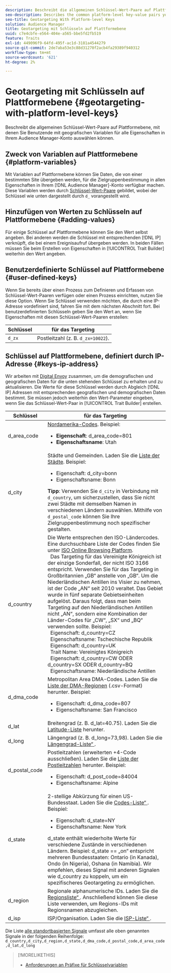 ```yaml
---
description: Beschreibt die allgemeinen Schlüssel-Wert-Paare auf Plattformebene, mit denen Sie Benutzende mit geografischen Variablen für alle Eigenschaften in Ihrem Audience Manager-Konto auswählen können.
seo-description: Describes the common platform-level key-value pairs you can use to target users with geographic variables across all properties in your Audience Manager account.
seo-title: Geotargeting With Platform-level Keys
solution: Audience Manager
title: Geotargeting mit Schlüsseln auf Plattformebene
uuid: c7e4cbfe-e564-404e-a565-bbe5fd2fb519
feature: Traits
exl-id: 449096f9-64fd-495f-ac1d-3181a4544279
source-git-commit: 2de7aba53e3c88d31270f2acb4fa29389f940312
workflow-type: tm+mt
source-wordcount: '621'
ht-degree: 2%

---
```


# Geotargeting mit Schlüsseln auf Plattformebene {#geotargeting-with-platform-level-keys}

Beschreibt die allgemeinen Schlüssel-Wert-Paare auf Plattformebene, mit denen Sie Benutzende mit geografischen Variablen für alle Eigenschaften in Ihrem Audience Manager-Konto auswählen können.

<!-- c_tb_platform_vars.xml -->

## Zweck von Variablen auf Plattformebene {#platform-variables}

Mit Variablen auf Plattformebene können Sie Daten, die von einer bestimmten Site übergeben werden, für die Zielgruppenbestimmung in allen Eigenschaften in Ihrem [!DNL Audience Manager]-Konto verfügbar machen. Diese Variablen werden durch [Schlüssel-Wert-Paare](../../reference/key-value-pairs-explained.md) gebildet, wobei der Schlüssel wie unten dargestellt durch `d_` vorangestellt wird.

## Hinzufügen von Werten zu Schlüsseln auf Plattformebene {#adding-values}

Für einige Schlüssel auf Plattformebene können Sie den Wert selbst angeben. Bei anderen werden die Schlüssel mit entsprechenden [!DNL IP] verknüpft, die bei einem Ereignisaufruf übergeben werden. In beiden Fällen müssen Sie beim Erstellen von Eigenschaften in [!UICONTROL Trait Builder] weiterhin den Wert angeben.

## Benutzerdefinierte Schlüssel auf Plattformebene {#user-defined-keys}

Wenn Sie bereits über einen Prozess zum Definieren und Erfassen von Schlüssel-Wert-Paaren verfügen oder einen Prozess einrichten, nutzen Sie diese Option. Wenn Sie Schlüssel verwenden möchten, die durch eine IP-Adresse vordefiniert sind, fahren Sie mit dem nächsten Abschnitt fort. Bei benutzerdefinierten Schlüsseln geben Sie den Wert an, wenn Sie Eigenschaften mit diesen Schlüssel-Wert-Paaren erstellen:

| Schlüssel | für das Targeting |
|---|---|
| `d_zx` | Postleitzahl (z. B. `d_zx=10022`). |

## Schlüssel auf Plattformebene, definiert durch IP-Adresse {#keys-ip-address}

Wir arbeiten mit [Digital Envoy](https://www.digitalenvoy.com/) zusammen, um die demografischen und geografischen Daten für die unten stehenden Schlüssel zu erhalten und zu aktualisieren. Die Werte für diese Schlüssel werden durch Abgleich [!DNL IP] Adressen mit entsprechenden geografischen und demografischen Daten bestimmt. Sie müssen jedoch weiterhin den Wert-Parameter eingeben, wenn Sie das Schlüssel-Wert-Paar in [!UICONTROL Trait Builder] erstellen.

| Schlüssel | für das Targeting |
|--- |--- |
| d_area_code | [Nordamerika-Codes](https://en.wikipedia.org/wiki/List_of_North_American_Numbering_Plan_area_codes).  Beispiel: <ul><li>**Eigenschaft**: d_area_code=801</li><li>**Eigenschaftsname**: Utah</li></ul> |
| d_city | Städte und Gemeinden. Laden Sie die [Liste der Städte](assets/d_city.txt).  Beispiel: <ul><li>Eigenschaft: d_city=bonn</li><li>Eigenschaftsname: Bonn</li></ul> **Tipp**: Verwenden Sie `d_city` in Verbindung mit `d_country`, um sicherzustellen, dass Sie nicht zwei Städte mit demselben Namen in verschiedenen Ländern auswählen. Mithilfe von `d_postal_code` können Sie Ihre Zielgruppenbestimmung noch spezifischer gestalten. |
| d_country | Die Werte entsprechen den ISO-Ländercodes. Eine durchsuchbare Liste der Codes finden Sie unter [ISO Online Browsing Platform](https://www.iso.org/obp/ui/#home). <br>  Das Targeting für das Vereinigte Königreich ist der einzige Sonderfall, der nicht ISO 3166 entspricht. Verwenden Sie für das Targeting in Großbritannien „GB“ anstelle von „GB“.  Um die Niederländischen Antillen ins Visier zu nehmen, ist der Code „AN“ seit 2010 veraltet. Das Gebiet wurde in fünf separate Gebietseinheiten aufgelöst. Daraus folgt, dass man beim Targeting auf den Niederländischen Antillen nicht „AN“, sondern eine Kombination der Länder-Codes für „CW“, „SX“ und „BQ“ verwenden sollte.  Beispiel: <br>  Eigenschaft: d_country=CZ <br>  Eigenschaftsname: Tschechische Republik <br>  Eigenschaft: d_country=UK <br>  Trait Name: Vereinigtes Königreich <br>  Eigenschaft: d_country=CW ODER d_country=SX ODER d_country=BQ <br>  Eigenschaftsname: Niederländische Antillen |
| d_dma_code | Metropolitan Area DMA-Codes. Laden Sie die [Liste der DMA-Regionen](assets/DMAregions.csv) (.csv-Format) herunter.  Beispiel: <ul><li>Eigenschaft: d_dma_code=807</li><li>Eigenschaftsname: San Francisco</li></ul> |
| d_lat | Breitengrad (z. B. d_lat=40.75). Laden Sie die [Latitude-Liste](assets/d_lat.txt) herunter. |
| d_long | Längengrad (z. B. d_long=73,98). Laden Sie die [Längengrad-Liste“ ](assets/d_long.txt). |
| d_postal_code | Postleitzahlen (erweiterten +4-Code ausschließen). Laden Sie die [Liste der Postleitzahlen](assets/d_postal_code.txt) herunter.  Beispiel: <ul><li>Eigenschaft: d_post_code=84004 </li><li>Eigenschaftsname: Alpine</li></ul> |
| d_state | 2-stellige Abkürzung für einen US-Bundesstaat. Laden Sie die [Codes-Liste“ ](assets/d_state.txt).  Beispiel: <ul><li>Eigenschaft: d_state=NY </li><li>Eigenschaftsname: New York</li></ul>d_state enthält wiederholte Werte für verschiedene Zustände in verschiedenen Ländern. Beispiel: d_state == „on“ entspricht mehreren Bundesstaaten: Ontario (in Kanada), Ondo (in Nigeria), Oshana (in Namibia). Wir empfehlen, dieses Signal mit anderen Signalen wie d_country zu koppeln, um ein spezifischeres Geotargeting zu ermöglichen. |
| d_region | Regionale alphanumerische IDs. Laden Sie die [Regionsliste“ ](assets/Country_RegionCodes_City.csv).  Anschließend können Sie diese Liste verwenden, um Regions-IDs mit Regionsnamen abzugleichen. |
| d_isp | ISP/Organisation. Laden Sie die [ISP-Liste“ ](assets/d_isp.txt). |

Die Liste [alle standortbasierten Signale](assets/all.txt) umfasst alle oben genannten Signale in der folgenden Reihenfolge: `d_country,d_city,d_region,d_state,d_dma_code,d_postal_code,d_area_code,d_lat,d_long`

>[!MORELIKETHIS]
>
>* [Anforderungen an Präfixe für Schlüsselvariablen](../../features/traits/trait-variable-prefixes.md)

